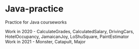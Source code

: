 # Java-practice
Practice for Java courseworks

Work in 2020 - CalculateGrades, CalculatedSalary, DrivingCars, HotelOccupancy, JamaicanJoy, LoShuSquare, PaintEstimator         
Work in 2021 - Monster, Catapult, Major
